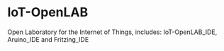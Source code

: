 # IoT-OpenLAB
Open Laboratory for the Internet of Things, includes: IoT-OpenLAB_IDE, Aruino_IDE and Fritzing_IDE
